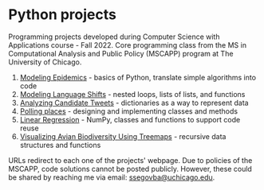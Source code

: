 # Python projects
Programming projects developed during Computer Science with Applications course - Fall 2022. Core programming class from the MS in Computational Analysis and Public Policy (MSCAPP) program at The University of Chicago.  

1. [Modeling Epidemics](https://classes.cs.uchicago.edu/archive/2022/fall/30121-1/pa/pa1/index.html) - basics of Python, translate simple algorithms into code
2. [Modeling Language Shifts](https://classes.cs.uchicago.edu/archive/2022/fall/30121-1/pa/pa2/index.html) - nested loops, lists of lists, and functions
3. [Analyzing Candidate Tweets](https://classes.cs.uchicago.edu/archive/2022/fall/30121-1/pa/pa3/index.html) - dictionaries as a way to represent data
4. [Polling places](https://classes.cs.uchicago.edu/archive/2022/fall/30121-1/pa/pa4/index.html) - designing and implementing classes and methods
5. [Linear Regression](https://classes.cs.uchicago.edu/archive/2022/fall/30121-1/pa/pa5/index.html) - NumPy, classes and functions to support code reuse
6. [Visualizing Avian Biodiversity Using Treemaps](https://classes.cs.uchicago.edu/archive/2022/fall/30121-1/pa/pa6/index.html) - recursive data structures and functions

URLs redirect to each one of the projects' webpage. Due to policies of the MSCAPP, code solutions cannot be posted publicly. However, these could be shared by reaching me via email: <ssegovba@uchicago.edu>.
